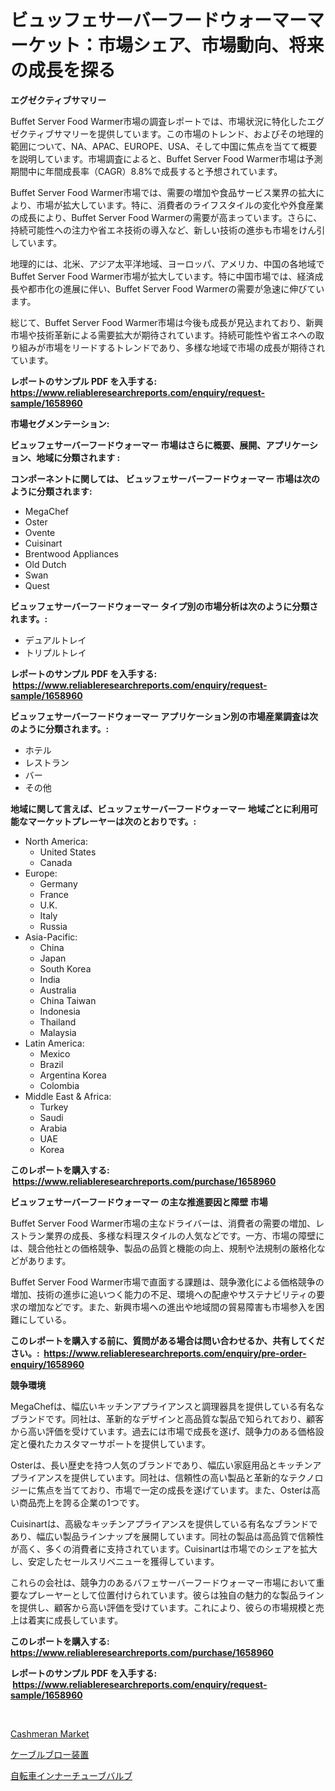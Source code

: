 <p><h1>ビュッフェサーバーフードウォーマーマーケット：市場シェア、市場動向、将来の成長を探る</h1></p><p><strong>エグゼクティブサマリー</strong></p>
<p><p>Buffet Server Food Warmer市場の調査レポートでは、市場状況に特化したエグゼクティブサマリーを提供しています。この市場のトレンド、およびその地理的範囲について、NA、APAC、EUROPE、USA、そして中国に焦点を当てて概要を説明しています。市場調査によると、Buffet Server Food Warmer市場は予測期間中に年間成長率（CAGR）8.8%で成長すると予想されています。</p><p>Buffet Server Food Warmer市場では、需要の増加や食品サービス業界の拡大により、市場が拡大しています。特に、消費者のライフスタイルの変化や外食産業の成長により、Buffet Server Food Warmerの需要が高まっています。さらに、持続可能性への注力や省エネ技術の導入など、新しい技術の進歩も市場をけん引しています。</p><p>地理的には、北米、アジア太平洋地域、ヨーロッパ、アメリカ、中国の各地域でBuffet Server Food Warmer市場が拡大しています。特に中国市場では、経済成長や都市化の進展に伴い、Buffet Server Food Warmerの需要が急速に伸びています。</p><p>総じて、Buffet Server Food Warmer市場は今後も成長が見込まれており、新興市場や技術革新による需要拡大が期待されています。持続可能性や省エネへの取り組みが市場をリードするトレンドであり、多様な地域で市場の成長が期待されています。</p></p>
<p><strong>レポートのサンプル PDF を入手する: <a href="https://www.reliableresearchreports.com/enquiry/request-sample/1658960">https://www.reliableresearchreports.com/enquiry/request-sample/1658960</a></strong></p>
<p><strong>市場セグメンテーション:</strong></p>
<p><strong> ビュッフェサーバーフードウォーマー 市場はさらに概要、展開、アプリケーション、地域に分類されます :</strong></p>
<p><strong>コンポーネントに関しては、 ビュッフェサーバーフードウォーマー 市場は次のように分類されます: &nbsp;</strong></p>
<p><ul><li>MegaChef</li><li>Oster</li><li>Ovente</li><li>Cuisinart</li><li>Brentwood Appliances</li><li>Old Dutch</li><li>Swan</li><li>Quest</li></ul></p>
<p><strong> ビュッフェサーバーフードウォーマー タイプ別の市場分析は次のように分類されます。:</strong></p>
<p><ul><li>デュアルトレイ</li><li>トリプルトレイ</li></ul></p>
<p><strong>レポートのサンプル PDF を入手する: &nbsp;<a href="https://www.reliableresearchreports.com/enquiry/request-sample/1658960">https://www.reliableresearchreports.com/enquiry/request-sample/1658960</a></strong></p>
<p><strong> ビュッフェサーバーフードウォーマー アプリケーション別の市場産業調査は次のように分類されます。:</strong></p>
<p><ul><li>ホテル</li><li>レストラン</li><li>バー</li><li>その他</li></ul></p>
<p><strong>地域に関して言えば、ビュッフェサーバーフードウォーマー 地域ごとに利用可能なマーケットプレーヤーは次のとおりです。:</strong></p>
<p><ul>
    <li>
        North America:
        <ul>
            <li>United States</li>
            <li>Canada</li>
        </ul>
    </li>
    <li>
        Europe:
        <ul>
            <li>Germany</li>
            <li>France</li>
            <li>U.K.</li>
            <li>Italy</li>
            <li>Russia</li>
        </ul>
    </li>
    <li>
        Asia-Pacific:
        <ul>
            <li>China</li>
            <li>Japan</li>
            <li>South Korea</li>
            <li>India</li>
            <li>Australia</li>
            <li>China Taiwan</li>
            <li>Indonesia</li>
            <li>Thailand</li>
            <li>Malaysia</li>
        </ul>
    </li>
    <li>
        Latin America:
        <ul>
            <li>Mexico</li>
            <li>Brazil</li>
            <li>Argentina Korea</li>
            <li>Colombia</li>
        </ul>
    </li>
    <li>
        Middle East & Africa:
        <ul>
            <li>Turkey</li>
            <li>Saudi</li>
            <li>Arabia</li>
            <li>UAE</li>
            <li>Korea</li>
        </ul>
    </li>
    </ul></p>
<p><strong>このレポートを購入する: &nbsp;<a href="https://www.reliableresearchreports.com/purchase/1658960">https://www.reliableresearchreports.com/purchase/1658960</a></strong></p>
<p><strong>ビュッフェサーバーフードウォーマー の主な推進要因と障壁 市場</strong></p>
<p><p>Buffet Server Food Warmer市場の主なドライバーは、消費者の需要の増加、レストラン業界の成長、多様な料理スタイルの人気などです。一方、市場の障壁には、競合他社との価格競争、製品の品質と機能の向上、規制や法規制の厳格化などがあります。</p><p>Buffet Server Food Warmer市場で直面する課題は、競争激化による価格競争の増加、技術の進歩に追いつく能力の不足、環境への配慮やサステナビリティの要求の増加などです。また、新興市場への進出や地域間の貿易障害も市場参入を困難にしている。</p></p>
<p><strong>このレポートを購入する前に、質問がある場合は問い合わせるか、共有してください。:&nbsp; <a href="https://www.reliableresearchreports.com/enquiry/pre-order-enquiry/1658960">https://www.reliableresearchreports.com/enquiry/pre-order-enquiry/1658960</a></strong></p>
<p><strong>競争環境</strong></p>
<p><p>MegaChefは、幅広いキッチンアプライアンスと調理器具を提供している有名なブランドです。同社は、革新的なデザインと高品質な製品で知られており、顧客から高い評価を受けています。過去には市場で成長を遂げ、競争力のある価格設定と優れたカスタマーサポートを提供しています。</p><p>Osterは、長い歴史を持つ人気のブランドであり、幅広い家庭用品とキッチンアプライアンスを提供しています。同社は、信頼性の高い製品と革新的なテクノロジーに焦点を当てており、市場で一定の成長を遂げています。また、Osterは高い商品売上を誇る企業の1つです。</p><p>Cuisinartは、高級なキッチンアプライアンスを提供している有名なブランドであり、幅広い製品ラインナップを展開しています。同社の製品は高品質で信頼性が高く、多くの消費者に支持されています。Cuisinartは市場でのシェアを拡大し、安定したセールスリベニューを獲得しています。</p><p>これらの会社は、競争力のあるバフェサーバーフードウォーマー市場において重要なプレーヤーとして位置付けられています。彼らは独自の魅力的な製品ラインを提供し、顧客から高い評価を受けています。これにより、彼らの市場規模と売上は着実に成長しています。</p></p>
<p><strong>このレポートを購入する: &nbsp; <a href="https://www.reliableresearchreports.com/purchase/1658960">https://www.reliableresearchreports.com/purchase/1658960</a></strong></p>
<p><strong>レポートのサンプル PDF を入手する: &nbsp;<a href="https://www.reliableresearchreports.com/enquiry/request-sample/1658960">https://www.reliableresearchreports.com/enquiry/request-sample/1658960</a></strong><strong></strong></p>
<p>&nbsp;</p>
<p><p><a href="https://metal-farmhouse-e95.notion.site/Cashmeran-Market-with-the-goal-of-estimating-the-market-size-and-future-growth-potential-of-various--315b7c43126b4ac296d48416b5142e24">Cashmeran Market</a></p><p><a href="https://github.com/RodHoppe07/Market-Research-Report-List-1/blob/main/397503712473.md">ケーブルブロー装置</a></p><p><a href="https://github.com/laurenreichert/Market-Research-Report-List-1/blob/main/802335312472.md">自転車インナーチューブバルブ</a></p></p>